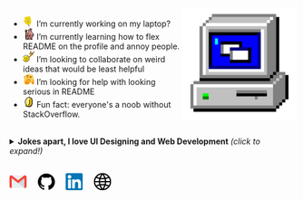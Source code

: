 <img align="right" alt="GIF" src="https://github.com/ankitanshu22/ankitanshu22/blob/master/assets/computer.gif?raw=1" width="200vw" />

- <img alt="GIF" src="https://github.com/ankitanshu22/ankitanshu22/blob/master/assets/wave.gif?raw=1" width="20vw" /> I’m currently working on my laptop?
- <img alt="GIF" src="https://github.com/ankitanshu22/ankitanshu22/blob/master/assets/gandalf_parrot.gif?raw=1" width="20vw" /> I’m currently learning how to flex README on the profile and annoy people.
- <img alt="GIF" src="https://github.com/ankitanshu22/ankitanshu22/blob/master/assets/headbang.gif?raw=1" width="20vw" /> I’m looking to collaborate on weird ideas that would be least helpful
- <img alt="GIF" src="https://github.com/ankitanshu22/ankitanshu22/blob/master/assets/hmm.gif?raw=1" width="20vw" /> I’m looking for help with looking serious in README
- <img alt="GIF" src="https://github.com/ankitanshu22/ankitanshu22/blob/master/assets/coin.gif?raw=1" width="20vw" /> Fun fact: everyone's a noob without StackOverflow. 
<br>
<details>
<br>
<summary> <b>Jokes apart, I love UI Designing and Web Development</b> <i>(click to expand!)</i> </summary>

Here are my few projects you may be interested to have a look at
<ul>
 <li><a href="https://ankitanshuswaroop.com">Personal Portfolio</a> </li>
 <li>Internship Project - <a href="https://zecide.com">Zecide Website</a></li>
</ul>
</details>
<br>

<p>
 <a href="mailto:ankitanshu22@gmail.com"><img src="https://github.com/ankitanshu22/ankitanshu22/blob/master/assets/gmail.svg" width="30px" alt="mail"></a> &nbsp; &nbsp;
   <a href="https://github.com/ankitanshu22"><img src="https://github.com/ankitanshu22/ankitanshu22/blob/master/assets/github.svg" width="30px" alt="mail"></a> &nbsp; &nbsp;
  <a href="https://www.linkedin.com/in/ankitanshuswaroop"><img src="https://github.com/ankitanshu22/ankitanshu22/blob/master/assets/linkedin.svg" width="30px" alt="LinkedIn"></a> &nbsp; &nbsp;
  <a href="https://ankitanshuswaroop.com"><img src="https://github.com/ankitanshu22/ankitanshu22/blob/master/assets/site.svg" width="30px" alt="site"></a> &nbsp; &nbsp;
</p>

